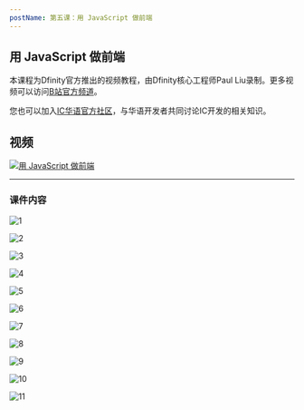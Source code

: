 ```yaml
---
postName: 第五课：用 JavaScript 做前端
---
```


## 用 JavaScript 做前端

本课程为Dfinity官方推出的视频教程，由Dfinity核心工程师Paul Liu录制。更多视频可以访问[B站官方频道](https://space.bilibili.com/1746673807)。

您也可以加入[IC华语官方社区](https://t.me/+VdtEpjp34AQ2OWJl)，与华语开发者共同讨论IC开发的相关知识。

## 视频

[![用 JavaScript 做前端](/Course/introductory_course/L5/Page1.png)](https://www.bilibili.com/video/BV17Y411F76G?share_source=copy_web)

---

### 课件内容

![1](/Course/introductory_course/L5/Page1.png)

![2](/Course/introductory_course/L5/Page2.png)

![3](/Course/introductory_course/L5/Page3.png)

![4](/Course/introductory_course/L5/Page4.png)

![5](/Course/introductory_course/L5/Page5.png)

![6](/Course/introductory_course/L5/Page6.png)

![7](/Course/introductory_course/L5/Page7.png)

![8](/Course/introductory_course/L5/Page8.png)

![9](/Course/introductory_course/L5/Page9.png)

![10](/Course/introductory_course/L5/Page10.png)

![11](/Course/introductory_course/L5/Page11.png)
